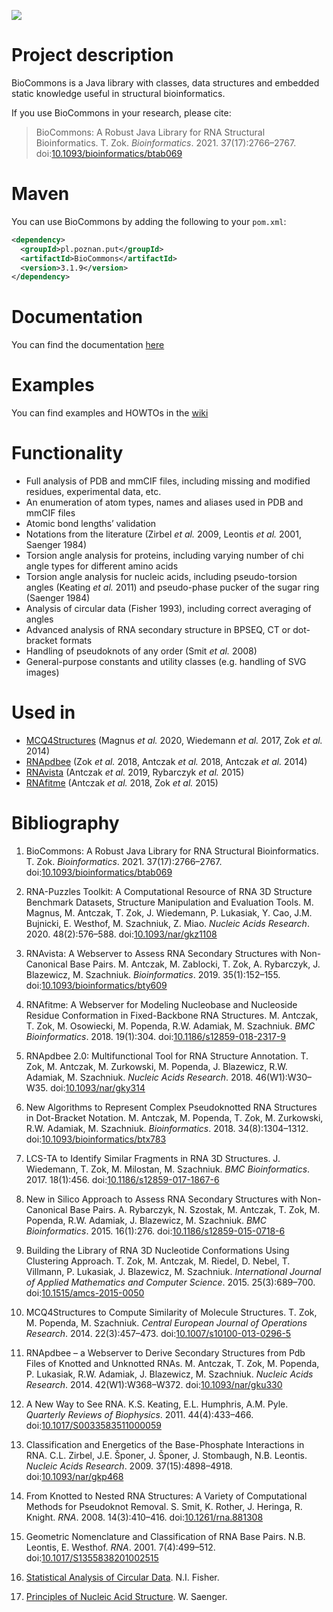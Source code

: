 ![](https://github.com/tzok/BioCommons/workflows/Java%20CI%20with%20Maven/badge.svg)

# Project description

BioCommons is a Java library with classes, data structures and embedded
static knowledge useful in structural bioinformatics.

If you use BioCommons in your research, please cite:

> BioCommons: A Robust Java Library for RNA Structural Bioinformatics.
> T. Zok. *Bioinformatics*. 2021. 37(17):2766–2767.
> doi:[10.1093/bioinformatics/btab069](https://doi.org/10.1093/bioinformatics/btab069)

# Maven

You can use BioCommons by adding the following to your `pom.xml`:

``` xml
<dependency>
  <groupId>pl.poznan.put</groupId>
  <artifactId>BioCommons</artifactId>
  <version>3.1.9</version>
</dependency>
```

# Documentation

You can find the documentation
[here](http://www.cs.put.poznan.pl/tzok/public/static/biocommons/)

# Examples

You can find examples and HOWTOs in the
[wiki](https://github.com/tzok/BioCommons/wiki)

# Functionality

- Full analysis of PDB and mmCIF files, including missing and modified
  residues, experimental data, etc.
- An enumeration of atom types, names and aliases used in PDB and mmCIF
  files
- Atomic bond lengths’ validation
- Notations from the literature (Zirbel *et al.* 2009, Leontis *et al.*
  2001, Saenger 1984)
- Torsion angle analysis for proteins, including varying number of chi
  angle types for different amino acids
- Torsion angle analysis for nucleic acids, including pseudo-torsion
  angles (Keating *et al.* 2011) and pseudo-phase pucker of the sugar
  ring (Saenger 1984)
- Analysis of circular data (Fisher 1993), including correct averaging
  of angles
- Advanced analysis of RNA secondary structure in BPSEQ, CT or
  dot-bracket formats
- Handling of pseudoknots of any order (Smit *et al.* 2008)
- General-purpose constants and utility classes (e.g. handling of SVG
  images)

# Used in

- [MCQ4Structures](https://github.com/tzok/mcq4structures) (Magnus *et
  al.* 2020, Wiedemann *et al.* 2017, Zok *et al.* 2014)
- [RNApdbee](http://rnapdbee.cs.put.poznan.pl/) (Zok *et al.* 2018,
  Antczak *et al.* 2018, Antczak *et al.* 2014)
- [RNAvista](http://rnavista.cs.put.poznan.pl/) (Antczak *et al.* 2019,
  Rybarczyk *et al.* 2015)
- [RNAfitme](http://rnafitme.cs.put.poznan.pl/) (Antczak *et al.* 2018,
  Zok *et al.* 2015)

# Bibliography

<div id="refs" class="references csl-bib-body">

1.  BioCommons: A Robust Java Library for RNA Structural
    Bioinformatics. T. Zok. *Bioinformatics*. 2021. 37(17):2766–2767.
    doi:[10.1093/bioinformatics/btab069](https://doi.org/10.1093/bioinformatics/btab069)

2.  RNA-Puzzles Toolkit: A Computational Resource of RNA 3D Structure
    Benchmark Datasets, Structure Manipulation and Evaluation Tools. M.
    Magnus, M. Antczak, T. Zok, J. Wiedemann, P. Lukasiak, Y. Cao, J.M.
    Bujnicki, E. Westhof, M. Szachniuk, Z. Miao. *Nucleic Acids
    Research*. 2020. 48(2):576–588.
    doi:[10.1093/nar/gkz1108](https://doi.org/10.1093/nar/gkz1108)

3.  RNAvista: A Webserver to Assess RNA Secondary Structures with
    Non-Canonical Base Pairs. M. Antczak, M. Zablocki, T. Zok, A.
    Rybarczyk, J. Blazewicz, M. Szachniuk. *Bioinformatics*. 2019.
    35(1):152–155.
    doi:[10.1093/bioinformatics/bty609](https://doi.org/10.1093/bioinformatics/bty609)

4.  RNAfitme: A Webserver for Modeling Nucleobase and Nucleoside Residue
    Conformation in Fixed-Backbone RNA Structures. M. Antczak, T.
    Zok, M. Osowiecki, M. Popenda, R.W. Adamiak, M. Szachniuk. *BMC
    Bioinformatics*. 2018. 19(1):304.
    doi:[10.1186/s12859-018-2317-9](https://doi.org/10.1186/s12859-018-2317-9)

5.  RNApdbee 2.0: Multifunctional Tool for RNA Structure Annotation. T.
    Zok, M. Antczak, M. Zurkowski, M. Popenda, J. Blazewicz, R.W.
    Adamiak, M. Szachniuk. *Nucleic Acids Research*. 2018.
    46(W1):W30–W35.
    doi:[10.1093/nar/gky314](https://doi.org/10.1093/nar/gky314)

6.  New Algorithms to Represent Complex Pseudoknotted RNA Structures in
    Dot-Bracket Notation. M. Antczak, M. Popenda, T. Zok, M. Zurkowski,
    R.W. Adamiak, M. Szachniuk. *Bioinformatics*. 2018. 34(8):1304–1312.
    doi:[10.1093/bioinformatics/btx783](https://doi.org/10.1093/bioinformatics/btx783)

7.  LCS-TA to Identify Similar Fragments in RNA 3D Structures. J.
    Wiedemann, T. Zok, M. Milostan, M. Szachniuk. *BMC
    Bioinformatics*. 2017. 18(1):456.
    doi:[10.1186/s12859-017-1867-6](https://doi.org/10.1186/s12859-017-1867-6)

8.  New in Silico Approach to Assess RNA Secondary Structures with
    Non-Canonical Base Pairs. A. Rybarczyk, N. Szostak, M. Antczak, T.
    Zok, M. Popenda, R.W. Adamiak, J. Blazewicz, M. Szachniuk. *BMC
    Bioinformatics*. 2015. 16(1):276.
    doi:[10.1186/s12859-015-0718-6](https://doi.org/10.1186/s12859-015-0718-6)

9.  Building the Library of RNA 3D Nucleotide Conformations Using
    Clustering Approach. T. Zok, M. Antczak, M. Riedel, D. Nebel, T.
    Villmann, P. Lukasiak, J. Blazewicz, M. Szachniuk. *International
    Journal of Applied Mathematics and Computer Science*. 2015.
    25(3):689–700.
    doi:[10.1515/amcs-2015-0050](https://doi.org/10.1515/amcs-2015-0050)

10. MCQ4Structures to Compute Similarity of Molecule Structures. T.
    Zok, M. Popenda, M. Szachniuk. *Central European Journal of
    Operations Research*. 2014. 22(3):457–473.
    doi:[10.1007/s10100-013-0296-5](https://doi.org/10.1007/s10100-013-0296-5)

11. RNApdbee – a Webserver to Derive Secondary Structures from Pdb Files
    of Knotted and Unknotted RNAs. M. Antczak, T. Zok, M. Popenda, P.
    Lukasiak, R.W. Adamiak, J. Blazewicz, M. Szachniuk. *Nucleic Acids
    Research*. 2014. 42(W1):W368–W372.
    doi:[10.1093/nar/gku330](https://doi.org/10.1093/nar/gku330)

12. A New Way to See RNA. K.S. Keating, E.L. Humphris, A.M. Pyle.
    *Quarterly Reviews of Biophysics*. 2011. 44(4):433–466.
    doi:[10.1017/S0033583511000059](https://doi.org/10.1017/S0033583511000059)

13. Classification and Energetics of the Base-Phosphate Interactions in
    RNA. C.L. Zirbel, J.E. Šponer, J. Šponer, J. Stombaugh, N.B.
    Leontis. *Nucleic Acids Research*. 2009. 37(15):4898–4918.
    doi:[10.1093/nar/gkp468](https://doi.org/10.1093/nar/gkp468)

14. From Knotted to Nested RNA Structures: A Variety of Computational
    Methods for Pseudoknot Removal. S. Smit, K. Rother, J. Heringa, R.
    Knight. *RNA*. 2008. 14(3):410–416.
    doi:[10.1261/rna.881308](https://doi.org/10.1261/rna.881308)

15. Geometric Nomenclature and Classification of RNA Base Pairs. N.B.
    Leontis, E. Westhof. *RNA*. 2001. 7(4):499–512.
    doi:[10.1017/S1355838201002515](https://doi.org/10.1017/S1355838201002515)

16. [Statistical Analysis of Circular
    Data](https://doi.org/10.1017/CBO9780511564345). N.I. Fisher.

17. [Principles of Nucleic Acid
    Structure](https://doi.org/10.1007/978-1-4612-5190-3). W. Saenger.

</div>
